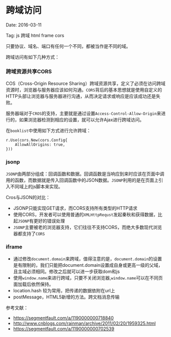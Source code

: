 # 跨域访问

Date: 2016-03-11

Tag: js 跨域 html frame cors

只要协议、域名、端口有任何一个不同，都被当作是不同的域。

跨域访问有如下几种方式：

### 跨域资源共享CORS

COS（Cross-Origin Resource Sharing）跨域资源共享，定义了必须在访问跨域资源时，浏览器与服务器应该如何沟通。`CORS`背后的基本思想就是使用自定义的HTTP头部让浏览器与服务器进行沟通，从而决定请求或响应是应该成功还是失败。

服务器端对于`CROS`的支持，主要就是通过设置`Access-Control-Allow-Origin`来进行的，如果浏览器检测到相应的设置，就可以允许Ajax进行跨域访问。

在`booklist`中使用如下方式进行允许跨域：
```
r.Use(cors.New(cors.Config{
    AllowAllOrigins: true,
}))
```
### jsonp

`JSONP`由两部分组成：回调函数和数据。回调函数是当响应到来时应该在页面中调用的函数，而数据就是传入回调函数中的JSON数据。`JSONP`利用的是在页面上引入不同域上的js脚本来实现。

Cros与JSON的对比：
* JSONP只能实现GET请求，而CORS支持所有类型的HTTP请求
* 使用CORS，开发者可以使用普通的`XMLHttpRequst`发起秦秋和获得数据，比起`JSONP`有更好的错误处理
* `JSONP`主要被老的浏览器支持，它们往往不支持CORS，而绝大多数现代浏览器都支持了`CORS`

### iframe

* 通过修改`document.domain`来跨域，值得注意的是，`document.domain`的设置是有限制的，我们只能把document.domain设置成自身或更高一级的父域，且主域必须相同。修改之后就可以进一步获取dom和js
* 使用`window.name`来进行跨域，只要不关闭浏览器,`window.name`可以在不同页面加载后依然保持。
* location.hash 较为常用，把传递的数据依附在url上
* postMessage，HTML5新增的方法。跨文档消息传输

参考文献：
* https://segmentfault.com/a/1190000000718840
* http://www.cnblogs.com/rainman/archive/2011/02/20/1959325.html
* https://segmentfault.com/a/1190000000702539

